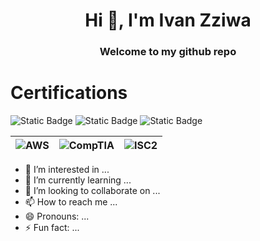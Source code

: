  <h1 align="center">Hi 👋, I'm Ivan Zziwa</h1>


 <h3 align="center">Welcome to my github repo</h3>
 <h1 align="left">Certifications</h1>
 
![Static Badge](https://img.shields.io/badge/AWS-Certified%20Cloud%20Practioner-green?style=social&logo=amazon&logoColor=black)
![Static Badge](https://img.shields.io/badge/CompTIA-Security%2B-green?style=social&logoColor=black)
![Static Badge](https://img.shields.io/badge/ISC2-Certified%20in%20Cybersecurity-green?style=social&logoColor=black)

| ![AWS](https://img.shields.io/badge/AWS-Certified%20Cloud%20Practitioner-orange) | ![CompTIA](https://img.shields.io/badge/CompTIA-Security%2B-red) | ![ISC2](https://img.shields.io/badge/ISC2-Certified%20in%20Cybersecurity-green) |
|---|---|---|





- 👀 I’m interested in ...
- 🌱 I’m currently learning ...
- 💞️ I’m looking to collaborate on ...
- 📫 How to reach me ...
- 😄 Pronouns: ...
- ⚡ Fun fact: ...

<!---
Livingstorne/Livingstorne is a ✨ special ✨ repository because its `README.md` (this file) appears on your GitHub profile.
You can click the Preview link to take a look at your changes.
--->


